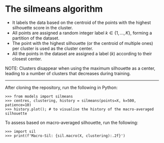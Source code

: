 # The silmeans algorithm

* It labels the data based on the centroid of the points with the highest silhouette score in the cluster.
* All points are assigned a random integer label $k \in \{1, ..., K\}$, forming a partition of the dataset.
* The point with the highest silhouette (or the centroid of multiple ones) per cluster is used as the cluster center.
* All the points in the dataset are assigned a label ($k$) according to their closest center.


NOTE: Clusters disappear when using the maximum silhouette as a center, leading to a number of clusters that decreases during training.

---

After cloning the repository, run the following in Python:
```
>>> from models import silmeans
>>> centres, clustering, history = silmeans(points=X, k=500, patience=10)
>>> history.plot(); # to visualise the history of the macro-averaged silhouette
```

To assess based on macro-averaged silhouette, run the following:
```
>>> import sil
>>> print(f'Macro-Sil: {sil.macro(X, clustering):.2f}')
```
